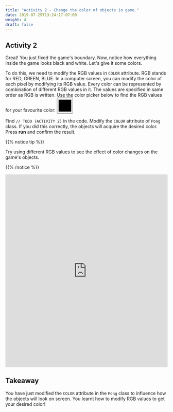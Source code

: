 ```yaml
---
title: "Activity 2 - Change the color of objects in game."
date: 2019-07-29T13:24:17-07:00
weight: 4
draft: false
---
```


## Activity 2

Great! You just fixed the game's boundary. Now, notice how everything inside the game looks black and white. Let's give it some colors. 

To do this, we need to modify the RGB values in `COLOR` attribute.
RGB stands for RED, GREEN, BLUE. In a computer screen, you can modify the color of each pixel by modifying its RGB value. Every color can be represented by combination of different RGB values in it. The values are specified in same order as RGB is written. Use the color picker below to find the RGB values for your favourite color:
<input type="color" id="colorpicker" style="height:50px;width:50px">

Find `// TODO (ACTIVITY 2)` in the code. Modify the `COLOR` attribute of `Pong` class. If you did this correctly, the objects will acquire the desired color. Press <b>run</b> and confirm the result.

{{% notice tip %}}

Try using different RGB values to see the effect of color changes on the game's objects.

{{% /notice %}}
<iframe height="600px" width="100%" src="https://replit.com/@nuevofoundation/PongLessonStudent?lite=true" scrolling="no" frameborder="no" allowtransparency="true" allowfullscreen="true" sandbox="allow-forms allow-pointer-lock allow-popups allow-same-origin allow-scripts allow-modals"></iframe>

## Takeaway 
You have just modified the `COLOR` attribute in the `Pong` class to influence how the objects will look on screen. You learnt how to modify RGB values to get your desired color!

